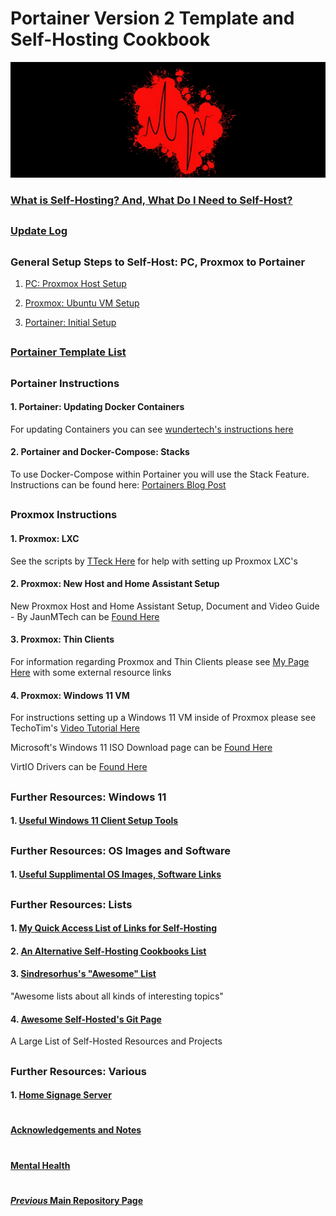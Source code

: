 # Portainer Version 2 Template and Self-Hosting Cookbook

![BannerLogoMid](/branding/images/Banner.png?raw=true "BannerMid")

###  [What is Self-Hosting? And, What Do I Need to Self-Host?](https://github.com/mycroftwilde/portainer_templates/tree/master/TableOfContents/Intro)

##

### [Update Log](https://github.com/mycroftwilde/portainer_templates/tree/master/TableOfContents/Updates/Previous)

##

### General Setup Steps to Self-Host: PC, Proxmox to Portainer

1. [PC: Proxmox Host Setup](https://github.com/mycroftwilde/portainer_templates/tree/master/TableOfContents/Proxmox/NewHost)

2. [Proxmox: Ubuntu VM Setup](https://github.com/mycroftwilde/portainer_templates/tree/master/TableOfContents/Proxmox/UbuntuVM)

3. [Portainer: Initial Setup](https://github.com/mycroftwilde/portainer_templates/tree/master/TableOfContents/Portainer)

##

### [Portainer Template List](https://github.com/mycroftwilde/portainer_templates/tree/master/TemplatesList)

##

### Portainer Instructions

#### 1. Portainer: Updating Docker Containers

For updating Containers you can see [wundertech's instructions here](https://www.wundertech.net/how-to-update-a-docker-container-using-portainer)

#### 2. Portainer and Docker-Compose: Stacks

To use Docker-Compose within Portainer you will use the Stack Feature. Instructions can be found here: [Portainers Blog Post](https://www.portainer.io/blog/stacks-docker-compose-the-portainer-way)

##

### Proxmox Instructions

#### 1. Proxmox: LXC

See the scripts by [TTeck Here](https://github.com/tteck/Proxmox) for help with setting up Proxmox LXC's

#### 2. Proxmox: New Host and Home Assistant Setup

New Proxmox Host and Home Assistant Setup, Document and Video Guide - By JaunMTech can be [Found Here](https://www.juanmtech.com/install-proxmox-and-virtualize-home-assistant/)

#### 3. Proxmox: Thin Clients

For information regarding Proxmox and Thin Clients please see [My Page Here](https://github.com/mycroftwilde/portainer_templates/tree/master/TableOfContents/Proxmox/ThinClients) with some external resource links

#### 4. Proxmox: Windows 11 VM

For instructions setting up a Windows 11 VM inside of Proxmox please see TechoTim's [Video Tutorial Here](https://www.youtube.com/watch?v=fupuTkkKPDU)

Microsoft's Windows 11 ISO Download page can be [Found Here](https://www.microsoft.com/en-ca/software-download/windows11)

VirtIO Drivers can be [Found Here](https://github.com/virtio-win/virtio-win-pkg-scripts)

##

### Further Resources: Windows 11

#### 1. [Useful Windows 11 Client Setup Tools](https://github.com/mycroftwilde/portainer_templates/tree/master/TableOfContents/Windows/README.md)

##

### Further Resources: OS Images and Software

#### 1. [Useful Supplimental OS Images, Software Links](https://github.com/mycroftwilde/portainer_templates/tree/master/TableOfContents/SoftwareLinks)

##

### Further Resources: Lists

#### 1. [My Quick Access List of Links for Self-Hosting](https://github.com/mycroftwilde/portainer_templates/tree/master/TableOfContents/Links/SelfHosting/README.md)

#### 2. [An Alternative Self-Hosting Cookbooks List](https://github.com/mycroftwilde/portainer_templates/tree/master/TableOfContents/Alternative)

#### 3. [Sindresorhus's "Awesome" List](https://github.com/sindresorhus/awesome#books) 

"Awesome lists about all kinds of interesting topics"

#### 4. [Awesome Self-Hosted's Git Page](https://github.com/awesome-selfhosted/awesome-selfhosted) 

A Large List of Self-Hosted Resources and Projects

##

### Further Resources: Various

#### 1. [Home Signage Server](https://github.com/mycroftwilde/portainer_templates/tree/master/TableOfContents/SignageServer)

#
#### [Acknowledgements and Notes](https://github.com/mycroftwilde/portainer_templates/tree/master/TableOfContents/acknowledgements)
#
#### [Mental Health](https://github.com/mycroftwilde/portainer_templates/tree/master/TableOfContents/MentalHealth)
#
#### [*Previous* Main Repository Page](https://github.com/mycroftwilde/portainer_templates/tree/master/Previous)

